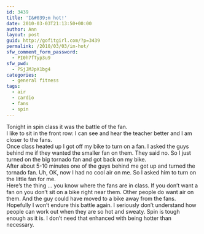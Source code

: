 ```yaml
---
id: 3439
title: 'I&#039;m hot!'
date: 2010-03-03T21:13:50+00:00
author: Ann
layout: post
guid: http://gofitgirl.com/?p=3439
permalink: /2010/03/03/im-hot/
sfw_comment_form_password:
  - PI0h7fTyp3u9
sfw_pwd:
  - PSjJMJpX1bg4
categories:
  - general fitness
tags:
  - air
  - cardio
  - fans
  - spin
---
```

Tonight in spin class it was the battle of the fan.  
I like to sit in the front row: I can see and hear the teacher better and I am closer to the fans.  
Once class heated up I got off my bike to turn on a fan. I asked the guys behind me if they wanted the smaller fan on them. They said no. So I just turned on the big tornado fan and got back on my bike.  
After about 5-10 minutes one of the guys behind me got up and turned the tornado fan. Uh, OK, now I had no cool air on me. So I asked him to turn on the little fan for me.  
Here&#8217;s the thing &#8230; you know where the fans are in class. If you don&#8217;t want a fan on you don&#8217;t sit on a bike right near them. Other people do want air on them. And the guy could have moved to a bike away from the fans.  
Hopefully I won&#8217;t endure this battle again. I seriously don&#8217;t understand how people can work out when they are so hot and sweaty. Spin is tough enough as it is. I don&#8217;t need that enhanced with being hotter than necessary.